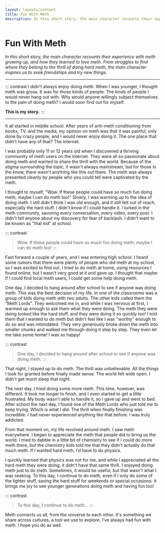 ```yaml
---
layout: layouts/content
title: Fun With Meth
description: In this short story, the main character recounts their experience with meth growing up, and how they learned to love meth. From struggles to find where they belong to the thrill of doing hard meth, the main character inspires us to seek friendships and try new things.
---
```



# Fun With Meth

*In this short story, the main character recounts their experience with meth growing up, and how they learned to love meth. From struggles to find where they belong to the thrill of doing hard meth, the main character inspires us to seek friendships and try new things.*

<hr>

::: contrast
I didn't always enjoy doing meth. When I was younger, I thought meth was gross. It was for *those* kinds of people. The kinds of people I would never hang out with. Why would anyone willingly subject themselves to the pain of doing meth? I would soon find out for myself.

**This is my story.**
:::

<hr>

It all started in middle school. After years of anti-meth conditioning from books, TV, and the media, my opinion on meth was that it was painful, only done by crazy people, and I would never enjoy doing it. The one place that didn't have any of that? The internet.

I was probably only 11 or 12 years old when I discovered a thriving community of meth users on the internet. They were all so passionate about doing meth and wanted to share the thrill with the world. Because of the stigma surrounding the topic, it wasn't always mainstream, but for those in the know, there wasn't anything like this out there. The meth was always presented cleanly by people who you could tell were captivated by the meth.

I thought to myself, "Wow. If these people could have so much fun doing meth, maybe I can do meth too!" Slowly, I was warming up to the idea of doing meth. I still didn't think I was old enough, and it still felt out of reach, especially the hard stuff. I didn't know if I could handle it. I lurked in the meth community, savoring every conversation, every video, every post. I didn't tell anyone about my discovery for fear of backlash. I didn't want to be known as "that kid" at school.

::: contrast
> Wow. If these people could have so much fun doing meth, maybe I can do meth too!
:::

Fast forward a couple of years, and I was entering high school. I heard some rumors that there were plenty of people who did meth at my school, so I was excited to find out. I tried to do meth at home, using resources I found online, but I wasn't very good at it and gave up. I thought that maybe if I could find local meth users, I could get some help doing meth.

One day, I decided to hang around after school to see if anyone was doing meth. This was the best decision of my life. In one of the classrooms was a group of kids doing meth with two adults. The other kids called them the "Meth Lords". They welcomed me in, and while I was nervous at first, I warmed up enough to ask them what they were doing. The meth they were doing looked like the hard stuff, and they were doing it so quickly too! I told them that I wanted to do meth but didn't feel like I was "worthy" enough to do so and was intimidated. They very generously broke down the meth into smaller chunks and walked me through doing it step by step. They even let me take some home! I was so happy!

::: contrast
> One day, I decided to hang around after school to see if anyone was doing meth.
:::

That night, I stayed up to do meth. The thrill was unbelievable. All the things I took for granted before finally made sense. The world felt wide open. I didn't get much sleep that night.

The next day, I tried doing some more meth. This time, however, was different. It took me longer to finish, and I even started to get a little frustrated. My body wasn't able to handle it, so I gave up and went to bed. After school the next day, I found one of the Meth Lords who just told me to keep trying. Which is what I did. The thrill when finally finishing was incredible. I had never experienced anything like that before. I was truly addicted.

From that moment on, my life revolved around meth. I saw meth everywhere. I began to appreciate the meth that people did to bring us the world. I tried to dabble in a little bit of chemistry to see if I could do more meth there, but the chemistry kids told me that they didn't actually do that much meth. If I wanted hard meth, I'd have to do physics.

I quickly learned that physics was not for me, and while I appreciated all the hard meth they were doing, it didn't have that same thrill. I enjoyed doing meth just to do meth. Sometimes, it would be useful, but that wasn't what I was seeking. To this day, I continue to do meth, even if I only do some of the lighter stuff, saving the hard stuff for weekends or special occasions. It brings me joy to see younger generations doing meth and having fun too!

::: contrast
> To this day, I continue to do meth...
:::

Meth connects us all, from the universe to each other. It's something we share across cultures, a tool we use to explore. I've always had fun with meth. I hope you do as well.